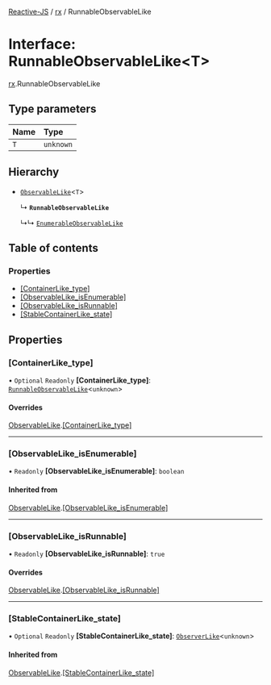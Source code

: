 [Reactive-JS](../README.md) / [rx](../modules/rx.md) / RunnableObservableLike

# Interface: RunnableObservableLike<T\>

[rx](../modules/rx.md).RunnableObservableLike

## Type parameters

| Name | Type |
| :------ | :------ |
| `T` | `unknown` |

## Hierarchy

- [`ObservableLike`](rx.ObservableLike.md)<`T`\>

  ↳ **`RunnableObservableLike`**

  ↳↳ [`EnumerableObservableLike`](rx.EnumerableObservableLike.md)

## Table of contents

### Properties

- [[ContainerLike\_type]](rx.RunnableObservableLike.md#[containerlike_type])
- [[ObservableLike\_isEnumerable]](rx.RunnableObservableLike.md#[observablelike_isenumerable])
- [[ObservableLike\_isRunnable]](rx.RunnableObservableLike.md#[observablelike_isrunnable])
- [[StableContainerLike\_state]](rx.RunnableObservableLike.md#[stablecontainerlike_state])

## Properties

### [ContainerLike\_type]

• `Optional` `Readonly` **[ContainerLike\_type]**: [`RunnableObservableLike`](rx.RunnableObservableLike.md)<`unknown`\>

#### Overrides

[ObservableLike](rx.ObservableLike.md).[[ContainerLike_type]](rx.ObservableLike.md#[containerlike_type])

___

### [ObservableLike\_isEnumerable]

• `Readonly` **[ObservableLike\_isEnumerable]**: `boolean`

#### Inherited from

[ObservableLike](rx.ObservableLike.md).[[ObservableLike_isEnumerable]](rx.ObservableLike.md#[observablelike_isenumerable])

___

### [ObservableLike\_isRunnable]

• `Readonly` **[ObservableLike\_isRunnable]**: ``true``

#### Overrides

[ObservableLike](rx.ObservableLike.md).[[ObservableLike_isRunnable]](rx.ObservableLike.md#[observablelike_isrunnable])

___

### [StableContainerLike\_state]

• `Optional` `Readonly` **[StableContainerLike\_state]**: [`ObserverLike`](scheduling.ObserverLike.md)<`unknown`\>

#### Inherited from

[ObservableLike](rx.ObservableLike.md).[[StableContainerLike_state]](rx.ObservableLike.md#[stablecontainerlike_state])
